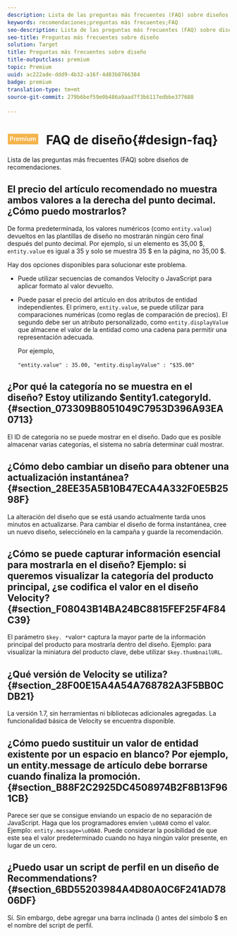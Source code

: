 ```yaml
---
description: Lista de las preguntas más frecuentes (FAQ) sobre diseños de recomendaciones.
keywords: recomendaciones;preguntas más frecuentes;FAQ
seo-description: Lista de las preguntas más frecuentes (FAQ) sobre diseños de recomendaciones.
seo-title: Preguntas más frecuentes sobre diseño
solution: Target
title: Preguntas más frecuentes sobre diseño
title-outputclass: premium
topic: Premium
uuid: ac222ade-ddd9-4b32-a16f-4d83b8766384
badge: premium
translation-type: tm+mt
source-git-commit: 279b6bef59e0b486a9aad7f3b6117edbbe377688

---
```



# ![PREMIUM](/help/assets/premium.png) FAQ de diseño{#design-faq}

Lista de las preguntas más frecuentes (FAQ) sobre diseños de recomendaciones.

## El precio del artículo recomendado no muestra ambos valores a la derecha del punto decimal. ¿Cómo puedo mostrarlos?

De forma predeterminada, los valores numéricos (como `entity.value`) devueltos en las plantillas de diseño no mostrarán ningún cero final después del punto decimal. Por ejemplo, si un elemento es 35,00 $, `entity.value` es igual a 35 y solo se muestra 35 $ en la página, no 35,00 $.

Hay dos opciones disponibles para solucionar este problema.

* Puede utilizar secuencias de comandos Velocity o JavaScript para aplicar formato al valor devuelto.

* Puede pasar el precio del artículo en dos atributos de entidad independientes. El primero, `entity.value`, se puede utilizar para comparaciones numéricas (como reglas de comparación de precios). El segundo debe ser un atributo personalizado, como `entity.displayValue` que almacene el valor de la entidad como una cadena para permitir una representación adecuada.

   Por ejemplo,

   `"entity.value" : 35.00, "entity.displayValue" : "$35.00"`

## ¿Por qué la categoría no se muestra en el diseño? Estoy utilizando $entity1.categoryId. {#section_073309B8051049C7953D396A93EA0713}

El ID de categoría no se puede mostrar en el diseño. Dado que es posible almacenar varias categorías, el sistema no sabría determinar cuál mostrar.

## ¿Cómo debo cambiar un diseño para obtener una actualización instantánea?  {#section_28EE35A5B10B47ECA4A332F0E5B2598F}

La alteración del diseño que se está usando actualmente tarda unos minutos en actualizarse. Para cambiar el diseño de forma instantánea, cree un nuevo diseño, selecciónelo en la campaña y guarde la recomendación.

## ¿Cómo se puede capturar información esencial para mostrarla en el diseño? Ejemplo: si queremos visualizar la categoría del producto principal, ¿se codifica el valor en el diseño Velocity?  {#section_F08043B14BA24BC8815FEF25F4F84C39}

El parámetro `$key. *`valor`*` captura la mayor parte de la información principal del producto para mostrarla dentro del diseño. Ejemplo: para visualizar la miniatura del producto clave, debe utilizar `$key.thumbnailURL`.

## ¿Qué versión de Velocity se utiliza?{#section_28F00E15A4A54A768782A3F5BB0CDB21}

La versión 1.7, sin herramientas ni bibliotecas adicionales agregadas. La funcionalidad básica de Velocity se encuentra disponible.

## ¿Cómo puedo sustituir un valor de entidad existente por un espacio en blanco? Por ejemplo, un entity.message de artículo debe borrarse cuando finaliza la promoción. {#section_B88F2C2925DC4508974B2F8B13F961CB}

Parece ser que se consigue enviando un espacio de no separación de JavaScript. Haga que los programadores envíen `\u00A0` como el valor. Ejemplo: `entity.message=\u00A0`. Puede considerar la posibilidad de que este sea el valor predeterminado cuando no haya ningún valor presente, en lugar de un cero.

## ¿Puedo usar un script de perfil en un diseño de Recommendations?{#section_6BD55203984A4D80A0C6F241AD7806DF}

Sí. Sin embargo, debe agregar una barra inclinada (\) antes del símbolo $ en el nombre del script de perfil.
